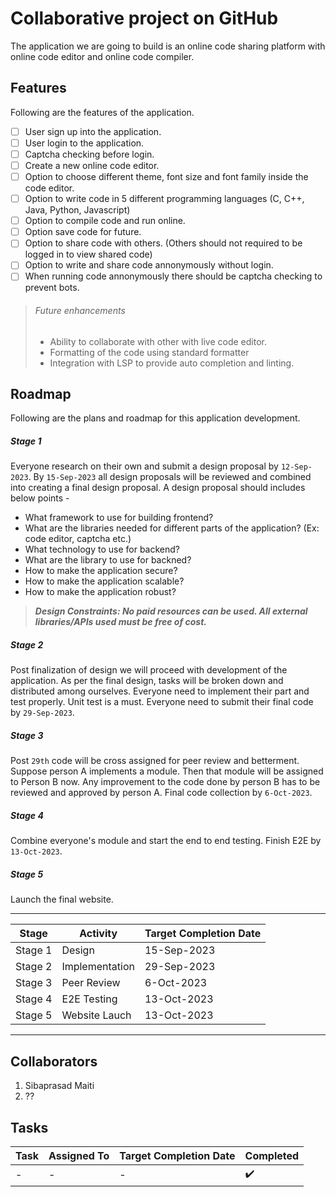 # Collaborative project on GitHub

The application we are going to build is an online code sharing platform with online code editor and online code compiler.

## Features
Following are the features of the application.

- [ ] User sign up into the application.
- [ ] User login to the application.
- [ ] Captcha checking before login.
- [ ] Create a new online code editor.
- [ ] Option to choose different theme, font size and font family inside the code editor.
- [ ] Option to write code in 5 different programming languages (C, C++, Java, Python, Javascript)
- [ ] Option to compile code and run online.
- [ ] Option save code for future. 
- [ ] Option to share code with others. (Others should not required to be logged in to view shared code)
- [ ] Option to write and share code annonymously without login. 
- [ ] When running code annonymously there should be captcha checking to prevent bots. 
> ###### Future enhancements
> - Ability to collaborate with other with live code editor. 
> - Formatting of the code using standard formatter
> - Integration with LSP to provide auto completion and linting.


## Roadmap
Following are the plans and roadmap for this application development.

##### Stage 1
Everyone research on their own and submit a design proposal by `12-Sep-2023`. By `15-Sep-2023` all design proposals will be reviewed and combined into creating a final design proposal. A design proposal should includes below points - 
- What framework to use for building frontend?
- What are the libraries needed for different parts of the application? (Ex: code editor, captcha etc.)
- What technology to use for backend?
- What are the library to use for backned?
- How to make the application secure?
- How to make the application scalable?
- How to make the application robust?

> ***Design Constraints: No paid resources can be used. All external libraries/APIs used must be free of cost.***

##### Stage 2
Post finalization of design we will proceed with development of the application. As per the final design, tasks will be broken down and distributed among ourselves. Everyone need to implement their part and test properly. Unit test is a must. Everyone need to submit their final code by `29-Sep-2023`. 

##### Stage 3
Post `29th` code will be cross assigned for peer review and betterment. Suppose person A implements a module. Then that module will be assigned to Person B now. Any improvement to the code done by person B has to be reviewed and approved by person A. Final code collection by `6-Oct-2023`. 

##### Stage 4
Combine everyone's module and start the end to end testing. Finish E2E by `13-Oct-2023`. 

##### Stage 5
Launch the final website.

***

| Stage | Activity | Target Completion Date |
| ----- | -------- | ----------- |
| Stage 1 | Design | 15-Sep-2023 |
| Stage 2 | Implementation | 29-Sep-2023 |
| Stage 3 | Peer Review | 6-Oct-2023 |
| Stage 4 | E2E Testing | 13-Oct-2023 |
| Stage 5 | Website Lauch | 13-Oct-2023 |

***

## Collaborators
1. Sibaprasad Maiti
2. ??


## Tasks


| Task | Assigned To | Target Completion Date | Completed |
| ---- | ----------- | ------------- | ---------- |
| - | - | - | :heavy_check_mark: |











